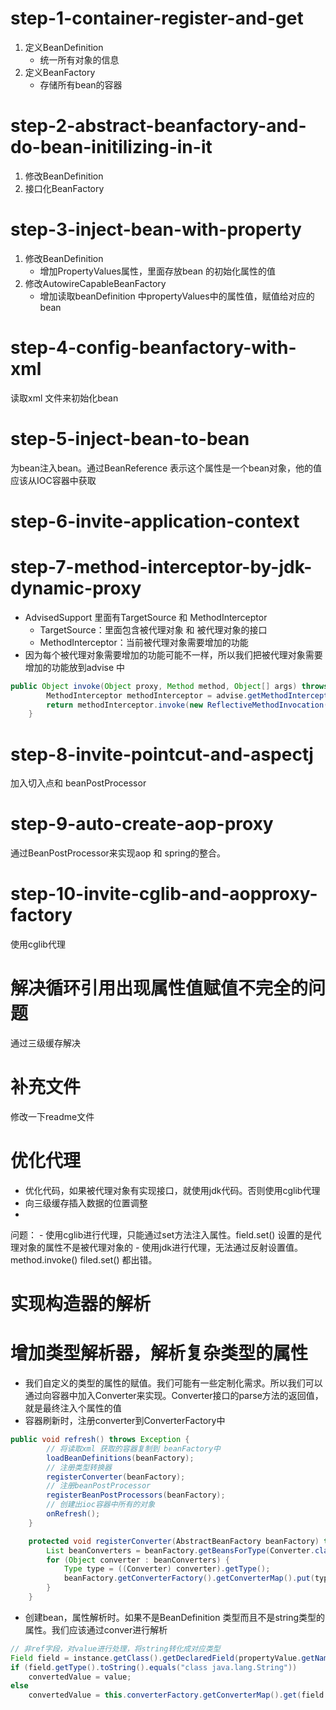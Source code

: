 # step-1-container-register-and-get
1. 定义BeanDefinition
    - 统一所有对象的信息
2. 定义BeanFactory
    - 存储所有bean的容器

# step-2-abstract-beanfactory-and-do-bean-initilizing-in-it
1. 修改BeanDefinition
2. 接口化BeanFactory

# step-3-inject-bean-with-property
1. 修改BeanDefinition
    - 增加PropertyValues属性，里面存放bean 的初始化属性的值
2. 修改AutowireCapableBeanFactory
    - 增加读取beanDefinition 中propertyValues中的属性值，赋值给对应的bean
    
# step-4-config-beanfactory-with-xml
读取xml 文件来初始化bean

# step-5-inject-bean-to-bean
为bean注入bean。通过BeanReference 表示这个属性是一个bean对象，他的值应该从IOC容器中获取

# step-6-invite-application-context

# step-7-method-interceptor-by-jdk-dynamic-proxy
- AdvisedSupport 里面有TargetSource 和 MethodInterceptor
  - TargetSource：里面包含被代理对象 和 被代理对象的接口
  - MethodInterceptor：当前被代理对象需要增加的功能
- 因为每个被代理对象需要增加的功能可能不一样，所以我们把被代理对象需要增加的功能放到advise 中
```java
public Object invoke(Object proxy, Method method, Object[] args) throws Throwable {
        MethodInterceptor methodInterceptor = advise.getMethodInterceptor();
        return methodInterceptor.invoke(new ReflectiveMethodInvocation(advise.getTargetSource().getTarget(), method, args));
    }
```

# step-8-invite-pointcut-and-aspectj
加入切入点和 beanPostProcessor

# step-9-auto-create-aop-proxy
通过BeanPostProcessor来实现aop 和 spring的整合。

# step-10-invite-cglib-and-aopproxy-factory
使用cglib代理

# 解决循环引用出现属性值赋值不完全的问题
通过三级缓存解决

# 补充文件
修改一下readme文件

# 优化代理
- 优化代码，如果被代理对象有实现接口，就使用jdk代码。否则使用cglib代理
- 向三级缓存插入数据的位置调整
- 

问题：
    - 使用cglib进行代理，只能通过set方法注入属性。field.set() 设置的是代理对象的属性不是被代理对象的
    - 使用jdk进行代理，无法通过反射设置值。method.invoke() filed.set() 都出错。

# 实现构造器的解析

# 增加类型解析器，解析复杂类型的属性
- 我们自定义的类型的属性的赋值。我们可能有一些定制化需求。所以我们可以通过向容器中加入Converter来实现。Converter接口的parse方法的返回值，就是最终注入个属性的值
- 容器刷新时，注册converter到ConverterFactory中
```java
public void refresh() throws Exception {
        // 将读取xml 获取的容器复制到 beanFactory中
        loadBeanDefinitions(beanFactory);
        // 注册类型转换器
        registerConverter(beanFactory);
        // 注册beanPostProcessor
        registerBeanPostProcessors(beanFactory);
        // 创建出ioc容器中所有的对象
        onRefresh();
    }

    protected void registerConverter(AbstractBeanFactory beanFactory) throws Exception {
        List beanConverters = beanFactory.getBeansForType(Converter.class);
        for (Object converter : beanConverters) {
            Type type = ((Converter) converter).getType();
            beanFactory.getConverterFactory().getConverterMap().put(type, (Converter) converter);
        }
    }
```
- 创建bean，属性解析时。如果不是BeanDefinition 类型而且不是string类型的属性。我们应该通过conver进行解析
```java
// 非ref字段，对value进行处理，将string转化成对应类型
Field field = instance.getClass().getDeclaredField(propertyValue.getName());// 获得name对应的字段
if (field.getType().toString().equals("class java.lang.String"))
    convertedValue = value;
else
    convertedValue = this.converterFactory.getConverterMap().get(field.getType()).parse((String) value);
```